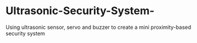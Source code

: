 # Ultrasonic-Security-System-
Using ultrasonic sensor, servo and buzzer to create a mini proximity-based security system
